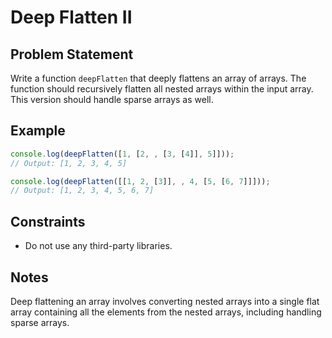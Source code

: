 # Deep Flatten II

## Problem Statement
Write a function `deepFlatten` that deeply flattens an array of arrays. The function should recursively flatten all nested arrays within the input array. This version should handle sparse arrays as well.

## Example
```javascript
console.log(deepFlatten([1, [2, , [3, [4]], 5]])); 
// Output: [1, 2, 3, 4, 5]

console.log(deepFlatten([[1, 2, [3]], , 4, [5, [6, 7]]])); 
// Output: [1, 2, 3, 4, 5, 6, 7]
```

## Constraints
  - Do not use any third-party libraries.
  
## Notes
Deep flattening an array involves converting nested arrays into a single flat array containing all the elements from the nested arrays, including handling sparse arrays.